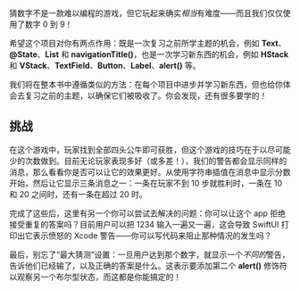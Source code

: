 猜数字不是一款难以编程的游戏，但它玩起来确实*相当*有难度——而且我们仅仅使用了数字 0 到 9！

希望这个项目对你有两点作用：既是一次复习之前所学主题的机会，例如 **Text**、**@State**、**List** 和 **navigationTitle()**，也是一次学习新东西的机会，例如 **HStack** 和 **VStack**、**TextField**、**Button**、**Label**、**alert()** 等。

我们将在整本书中遵循类似的方法：在每个项目中进步并学习新东西，但也给你体会去复习之前的主题，以确保它们被吸收了。你会发现，还有很多要学的！

## 挑战

在这个游戏中，玩家找到全部四头公牛即可获胜，但这个游戏的技巧在于以尽可能少的次数做到。目前无论玩家表现多好（或多差！），我们的警告都会显示同样的消息，那么看看你是否可以让它的效果更好。从使用字符串插值在消息中显示分数开始，然后让它显示三条消息之一：一条在玩家不到 10 步就胜利时，一条在 10 和 20 之间时，还有一条在超过 20 时。

完成了这些后，这里有另一个你可以尝试去解决的问题：你可以让这个 app 拒绝接受重复的答案吗？目前用户可以把 1234 输入一遍又一遍，这会导致 SwiftUI 打印出它表示愤怒的 Xcode 警告——你可以写代码来阻止那种情况的发生吗？

最后，别忘了“最大猜测”设置：一旦用户达到那个数字，就显示一个*不同的*警告，告诉他们已经输了，以及正确的答案是什么。这表示要添加第二个 **alert()** 修饰符以观察另一个布尔型状态，而这都是你能搞定的！